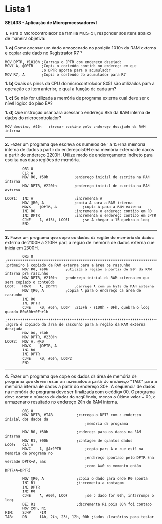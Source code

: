 # Lista 1

#### SEL433 - Aplicação de Microprocessadores I

**1.** Para o Microcontrolador da família MCS-51, responder aos itens abaixo de maneira
objetiva:

**1. a)** Como acessar um dado armazenado na posição 1010h da RAM externa e copiar este
dado no Registrador R7 ?

```assembly
MOV DPTR, #1010h ;Carrega o DPTR com endereço desejado
MOVX A, @DPTR    ;Copia o conteúdo contido no endereço em que 
                 ;o DPTR aponta para o acumulador
MOV R7, A        ;Copia o conteúdo do acumulador para R7
```

**1. b)** Quais os pinos da CPU do microcontrolador 8051 são utilizados para a operação do
item anterior, e qual a função de cada um?

**1. c)** Se não for utilizada a memória de programa externa qual deve ser o nível lógico do
pino EA?

**1. d)** Que instrução usar para acessar o endereço 8Bh da RAM interna de dados do
microcontrolador?

```assembly
MOV destino, #8Bh   ;trocar destino pelo endereço desejado da RAM interna
```

---

**2.** Fazer um programa que escreva os números de 1 a 15H na memória interna de dados a
partir do endereço 50H e na memória externa de dados a partir do endereço 2200H. Utilize
modo de endereçamento indireto para escrita nas duas regiões de memória.

```assembly
        ORG	0
        CLR	A
        MOV	R0, #50h            ;endereço inicial de escrita na RAM interna
        MOV	DPTR, #2200h        ;endereço inicial de escrita na RAM externa
	    
LOOP1:	INC	A                   ;incrementa A
        MOV	@R0, A              ;copia A para a RAM interna
        MOVX    @DPTR, A            ;copia A para a RAM externa
        INC	R0                  ;incrementa o endereço contido em R0
        INC	DPTR                ;incrementa o endereço contido em DPTR
        CJNE    A, #15h, LOOP1      ;se A chegar a 15 quebra o loop
        END
```

---

**3.** Fazer um programa que copie os dados da região de memória de dados externa de 2100H
a 210FH para a região de memória de dados externa que inicia em 2300H.

```assembly
        ORG	0	
;*****************************************************************************************
;primeiro é copiado da RAM externa para a área de rascunho
        MOV	R0, #50h        ;utiliza a região a partir de 50h da RAM interna pra rascunho
        MOV	DPTR, #2100h    ;endereço inicial da RAM externa em que será copiado o conteúdo
LOOP:	MOVX    A, @DPTR        ;carrega A com um byte da RAM externa
        MOV	@R0, A          ;copia A para o endereço da área de rascunho
        INC	R0    
        INC	DPTR           
        CJNE    R0, #60h, LOOP  ;210Fh - 2100h = 0Fh, quebra o loop quando R0=50h+0Fh+1h

;*****************************************************************************************
;agora é copiado da área de rascunho para a região da RAM externa desejada
        MOV	R0, #50h
        MOV	DPTR, #2300h
LOOP2:	MOV	A, @R0
        MOVX    @DPTR, A
        INC	R0
        INC	DPTR
        CJNE    R0, #60h, LOOP2
        END
```

---

**4.** Fazer um programa que copie os dados da área de memória de programa que devem
estar armazenados a partir do endereço "TAB:" para a memória interna de dados a partir
do endereço 30H. A seqüência de dados na memória de programa deve ser finalizada
com o código 00. O programa deve contar o número de dados da seqüência, menos o
último valor = 00, e armazenar o resultado no endereço 20h da RAM interna.

```assembly
        ORG	0
        MOV	DPTR, #TAB           ;carrega o DPTR com o endereço inicial dos dados da
                                     ;memória de programa
                                     
        MOV	R0, #30h             ;endereço para os dados na RAM interna
        MOV	R1, #00h             ;contagem de quantos dados
LOOP:	CLR	A
        MOVC    A, @A+DPTR           ;copia para A o que está na memória de programa no 
                                     ;endereço apontado pelo DPTR (na verdade DPTR+A, mas
                                     ;como A=0 no momento então DPTR+A=DPTR)
                                     
        MOV	@R0, A               ;copia o dado para onde R0 aponta
        INC	R1                   ;incrementa a contagem
        INC	DPTR
        INC	R0
        CJNE    A, #00h, LOOP        ;se o dado for 00h, interrompe o loop
        DEC	R1                   ;decrementa R1 pois 00h foi contado
        MOV	20h, R1
FIM:	SJMP    FIM
TAB:	DB      1Ah, 2Ah, 23h, 12h, 00h ;dados aleatórios para testar
```



